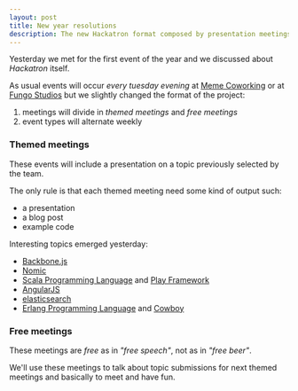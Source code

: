 ```yaml
---
layout: post
title: New year resolutions
description: The new Hackatron format composed by presentation meetings and free meetings
---
```


[meme]: http://memecoworking.com/
[fungo]: http://www.fungostudios.com/

Yesterday we met for the first event of the year and we discussed about *Hackatron* itself.

As usual events will occur *every tuesday evening* at [Meme Coworking][meme] or at [Fungo Studios][fungo] but we slightly changed the format of the project:

1. meetings will divide in *themed meetings* and *free meetings*
1. event types will alternate weekly

### Themed meetings

These events will include a presentation on a topic previously selected by the team.

The only rule is that each themed meeting need some kind of output such:

* a presentation
* a blog post
* example code

Interesting topics emerged yesterday:

* [Backbone.js](http://backbonejs.org/)
* [Nomic](http://en.wikipedia.org/wiki/Nomic)
* [Scala Programming Language](http://www.scala-lang.org/) and [Play Framework](http://www.playframework.org/)
* [AngularJS](http://angularjs.org/)
* [elasticsearch](http://www.elasticsearch.org/)
* [Erlang Programming Language](http://www.erlang.org/) and [Cowboy](https://github.com/extend/cowboy)

### Free meetings

These meetings are *free* as in *"free speech"*, not as in *"free beer"*.

We'll use these meetings to talk about topic submissions for next themed meetings and basically to meet and have fun.